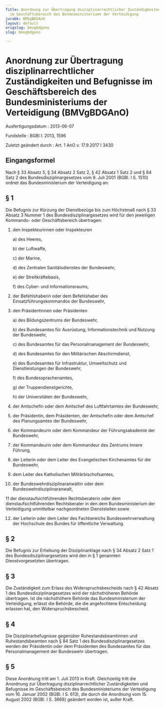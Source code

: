 ```yaml
---
Title: Anordnung zur Übertragung disziplinarrechtlicher Zuständigkeiten und Befugnisse
  im Geschäftsbereich des Bundesministeriums der Verteidigung
jurabk: BMVgBDGAnO
layout: default
origslug: bmvgbdgano
slug: bmvgbdgano

---
```


# Anordnung zur Übertragung disziplinarrechtlicher Zuständigkeiten und Befugnisse im Geschäftsbereich des Bundesministeriums der Verteidigung (BMVgBDGAnO)

Ausfertigungsdatum
:   2013-06-07

Fundstelle
:   BGBl I: 2013, 1596

Zuletzt geändert durch
:   Art. 1 AnO v. 17.9.2017 I 3430


## Eingangsformel

Nach § 33 Absatz 5, § 34 Absatz 2 Satz 2, § 42 Absatz 1 Satz 2 und §
84 Satz 2 des Bundesdisziplinargesetzes vom 9. Juli 2001 (BGBl. I S.
1510) ordnet das Bundesministerium der Verteidigung an:


## § 1

Die Befugnis zur Kürzung der Dienstbezüge bis zum Höchstmaß nach § 33
Absatz 3 Nummer 1 des Bundesdisziplinargesetzes wird für den
jeweiligen Kommando- oder Geschäftsbereich übertragen:

1.  den Inspekteurinnen oder Inspekteuren

    a)  des Heeres,


    b)  der Luftwaffe,


    c)  der Marine,


    d)  des Zentralen Sanitätsdienstes der Bundeswehr,


    e)  der Streitkräftebasis,


    f)  des Cyber- und Informationsraums,





2.  der Befehlshaberin oder dem Befehlshaber des Einsatzführungskommandos
    der Bundeswehr,


3.  den Präsidentinnen oder Präsidenten

    a)  des Bildungszentrums der Bundeswehr,


    b)  des Bundesamtes für Ausrüstung, Informationstechnik und Nutzung der
        Bundeswehr,


    c)  des Bundesamtes für das Personalmanagement der Bundeswehr,


    d)  des Bundesamtes für den Militärischen Abschirmdienst,


    e)  des Bundesamtes für Infrastruktur, Umweltschutz und Dienstleistungen
        der Bundeswehr,


    f)  des Bundessprachenamtes,


    g)  der Truppendienstgerichte,


    h)  der Universitäten der Bundeswehr,





4.  der Amtschefin oder dem Amtschef des Luftfahrtamtes der Bundeswehr,


5.  der Präsidentin, dem Präsidenten, der Amtschefin oder dem Amtschef des
    Planungsamtes der Bundeswehr,


6.  der Kommandeurin oder dem Kommandeur der Führungsakademie der
    Bundeswehr,


7.  der Kommandeurin oder dem Kommandeur des Zentrums Innere Führung,


8.  der Leiterin oder dem Leiter des Evangelischen Kirchenamtes für die
    Bundeswehr,


9.  dem Leiter des Katholischen Militärbischofsamtes,


10. der Bundeswehrdisziplinaranwältin oder dem
    Bundeswehrdisziplinaranwalt,


11  der dienstaufsichtführenden Rechtsberaterin oder dem
    dienstaufsichtführenden Rechtsberater in den dem Bundesministerium der
    Verteidigung unmittelbar nachgeordneten Dienststellen sowie


12. der Leiterin oder dem Leiter des Fachbereichs Bundeswehrverwaltung der
    Hochschule des Bundes für öffentliche Verwaltung.





## § 2

Die Befugnis zur Erhebung der Disziplinarklage nach § 34 Absatz 2 Satz
1 des Bundesdisziplinargesetzes wird den in § 1 genannten
Dienstvorgesetzten übertragen.


## § 3

Die Zuständigkeit zum Erlass des Widerspruchsbescheids nach § 42
Absatz 1 des Bundesdisziplinargesetzes wird der nächsthöheren Behörde
übertragen. Ist die nächsthöhere Behörde das Bundesministerium der
Verteidigung, erlässt die Behörde, die die angefochtene Entscheidung
erlassen hat, den Widerspruchsbescheid.


## § 4

Die Disziplinarbefugnisse gegenüber Ruhestandsbeamtinnen und
Ruhestandsbeamten nach § 84 Satz 1 des Bundesdisziplinargesetzes
werden der Präsidentin oder dem Präsidenten des Bundesamtes für das
Personalmanagement der Bundeswehr übertragen.


## § 5

Diese Anordnung tritt am 1. Juli 2013 in Kraft. Gleichzeitig tritt die
Anordnung zur Übertragung disziplinarrechtlicher Zuständigkeiten und
Befugnisse im Geschäftsbereich des Bundesministeriums der Verteidigung
vom 16. Januar 2002 (BGBl. I S. 613), die durch die Anordnung vom 15.
August 2002 (BGBl. I S. 3668) geändert worden ist, außer Kraft.

